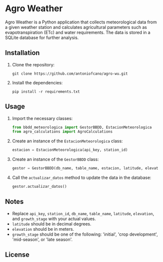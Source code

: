 # Agro Weather

Agro Weather is a Python application that collects meteorological data from a given weather station and calculates agricultural parameters such as evapotranspiration (ETc) and water requirements. The data is stored in a SQLite database for further analysis.

## Installation

1. Clone the repository:
    ```
    git clone https://github.com/antoniofcano/agro-wu.git
    ```
2. Install the dependencies:
    ```
    pip install -r requirements.txt
    ```

## Usage

1. Import the necessary classes:
    ```python
    from bbdd_meteorologica import GestorBBDD, EstacionMeteorologica
    from agro_calculations import AgroCalculations
    ```

2. Create an instance of the `EstacionMeteorologica` class:
    ```python
    estacion = EstacionMeteorologica(api_key, station_id)
    ```

3. Create an instance of the `GestorBBDD` class:
    ```python
    gestor = GestorBBDD(db_name, table_name, estacion, latitude, elevation, growth_stage)
    ```

4. Call the `actualizar_datos` method to update the data in the database:
    ```python
    gestor.actualizar_datos()
    ```

## Notes

- Replace `api_key`, `station_id`, `db_name`, `table_name`, `latitude`, `elevation`, and `growth_stage` with your actual values.
- `latitude` should be in decimal degrees.
- `elevation` should be in meters.
- `growth_stage` should be one of the following: 'initial', 'crop development', 'mid-season', or 'late season'.

## License

